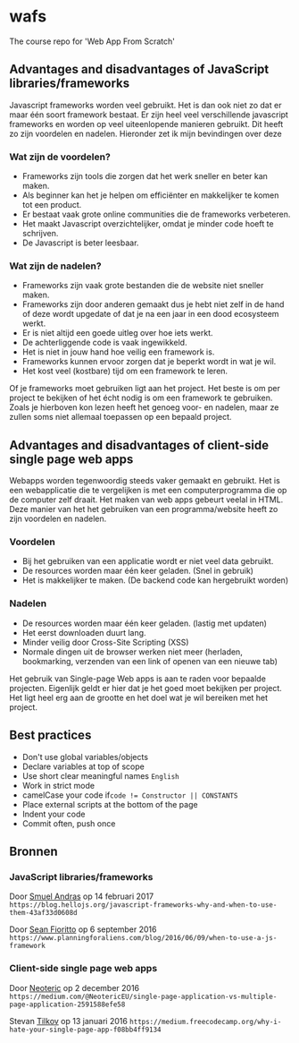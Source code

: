 # wafs
The course repo for 'Web App From Scratch'

## Advantages and disadvantages of JavaScript libraries/frameworks

Javascript frameworks worden veel gebruikt. Het is dan ook niet zo dat er maar één soort framework bestaat. Er zijn heel veel verschillende javascript frameworks en worden op veel uiteenlopende manieren gebruikt. Dit heeft zo zijn voordelen en nadelen. Hieronder zet ik mijn bevindingen over deze 

### Wat zijn de voordelen?
* Frameworks zijn tools die zorgen dat het werk sneller en beter kan maken.
* Als beginner kan het je helpen om efficiënter en makkelijker te komen tot een product.
* Er bestaat vaak grote online communities die de frameworks verbeteren.
* Het maakt Javascript overzichtelijker, omdat je minder code hoeft te schrijven.
* De Javascript is beter leesbaar.

### Wat zijn de nadelen?
* Frameworks zijn vaak grote bestanden die de website niet sneller maken.
* Frameworks zijn door anderen gemaakt dus je hebt niet zelf in de hand of deze wordt upgedate of dat je na een jaar in een dood ecosysteem werkt.
* Er is niet altijd een goede uitleg over hoe iets werkt.
* De achterliggende code is vaak ingewikkeld.
* Het is niet in jouw hand hoe veilig een framework is.
* Frameworks kunnen ervoor zorgen dat je beperkt wordt in wat je wil.
* Het kost veel (kostbare) tijd om een framework te leren.


Of je frameworks moet gebruiken ligt aan het project. Het beste is om per project te bekijken of het écht nodig is om een framework te gebruiken. Zoals je hierboven kon lezen heeft het genoeg voor- en nadelen, maar ze zullen soms niet allemaal toepassen op een bepaald project.


## Advantages and disadvantages of client-side single page web apps

Webapps worden tegenwoordig steeds vaker gemaakt en gebruikt. Het is een webapplicatie die te vergelijken is met een computerprogramma die op de computer zelf draait. Het maken van web apps gebeurt veelal in HTML. Deze manier van het het gebruiken van een programma/website heeft zo zijn voordelen en nadelen.

### Voordelen
* Bij het gebruiken van een applicatie wordt er niet veel data gebruikt.
* De resources worden maar één keer geladen. (Snel in gebruik)
* Het is makkelijker te maken. (De backend code kan hergebruikt worden)

### Nadelen
* De resources worden maar één keer geladen. (lastig met updaten)
* Het eerst downloaden duurt lang.
* Minder veilig door Cross-Site Scripting (XSS)
* Normale dingen uit de browser werken niet meer (herladen, bookmarking, verzenden van een link of openen van een nieuwe tab)

Het gebruik van Single-page Web apps is aan te raden voor bepaalde projecten. Eigenlijk geldt er hier dat je het goed moet bekijken per project. Het ligt heel erg aan de grootte en het doel wat je wil bereiken met het project. 


## Best practices
* Don't use global variables/objects
* Declare variables at top of scope
* Use short clear meaningful names `English`
* Work in strict mode
* camelCase your code if`code != Constructor || CONSTANTS`
* Place external scripts at the bottom of the page
* Indent your code
* Commit often, push once

## Bronnen

### JavaScript libraries/frameworks
Door [Smuel Andras](https://blog.hellojs.org/javascript-frameworks-why-and-when-to-use-them-43af33d0608d) op 14 februari 2017 `https://blog.hellojs.org/javascript-frameworks-why-and-when-to-use-them-43af33d0608d`

Door [Sean Fioritto](https://www.planningforaliens.com/blog/2016/06/09/when-to-use-a-js-framework) op 6 september 2016 `https://www.planningforaliens.com/blog/2016/06/09/when-to-use-a-js-framework`

### Client-side single page web apps
Door [Neoteric](https://medium.com/@NeotericEU/single-page-application-vs-multiple-page-application-2591588efe58) op 2 december 2016 `https://medium.com/@NeotericEU/single-page-application-vs-multiple-page-application-2591588efe58`

Stevan [Tilkov](https://medium.freecodecamp.org/why-i-hate-your-single-page-app-f08bb4ff9134) op 13 januari 2016 `https://medium.freecodecamp.org/why-i-hate-your-single-page-app-f08bb4ff9134`
